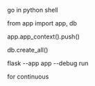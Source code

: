 go in python shell

from app import app, db

app.app_context().push()

db.create_all()




flask --app app --debug run 

for continuous
